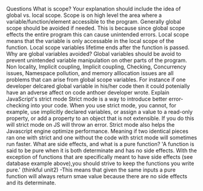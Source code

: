 Questions
What is scope? Your explanation should include the idea of global vs. local scope.
    Scope is on high level the area where a variable/function/element accessible to the program. Generally global scope should be avoided if needed. This is because since global scope effects the entire program this can cause unintended errors. Local scope means that the variable is only accessable in the local scope of the function. Local scope variables lifetime ends after the function is passed.
Why are global variables avoided?
    Global variables should be avoid to prevent unintended variable manipulation on other parts of the program. Non locality, Implicit coupling, Implicit coupling, Checking, Concurrency issues, Namespace pollution, and memory alllocation issues are all problems that can arise from global scope variables.
     For instance if one developer delcared global variable in his/her code then it could potenially have an adverse affect on code anthoer developer wrote.
Explain JavaScript's strict mode
    Strict mode is a way to introduce better error-checking into your code. When you use strict mode, you cannot, for example, use implicitly declared variables, or assign a value to a read-only property, or add a property to an object that is not extensible. If you do this will strict mode on JS will throw an error. Strict mode also helps the Javascript engine optimize performance. Meaning if two identical pieces ran one with strict and one without the code with strict mode will sometimes run faster.
What are side effects, and what is a pure function?
    'A function is said to be pure when it is both determinate and has no side effects. With the exception of functions that are specifically meant to have side effects (see database example above),you should strive to keep the functions you write pure.' (thinkful unit2)
        -This means that given the same inputs a pure function will always return smae value because there are no side effects and its determinate. 